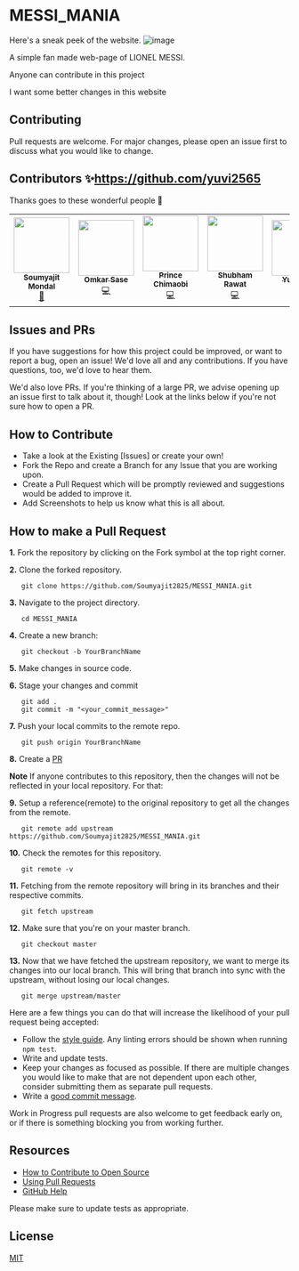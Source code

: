 # MESSI_MANIA
Here's a sneak peek of the website.
![image](https://user-images.githubusercontent.com/104025165/194740457-54703d68-0e60-4f8e-961e-538e3866a7ef.png)

A simple fan made web-page of LIONEL MESSI.

Anyone can contribute in this project

I want some better changes in this website

## Contributing

Pull requests are welcome. For major changes, please open an issue first to discuss what you would like to change.

## Contributors ✨https://github.com/yuvi2565

Thanks goes to these wonderful people 💜
<table>
  <tr>
    <td align="center"><a href="https://github.com/Soumyajit2825"><img src="https://avatars.githubusercontent.com/u/100519291?v=4" width="100px;" alt=""/><br /><sub><b>Soumyajit Mondal</b></sub></a><br /><a href="#maintenance-Tlazypanda" title="Maintenance">🚧</a></td>
    <td align="center"><a href="https://github.com/21omkarsase"><img src="https://avatars.githubusercontent.com/u/81282394?v=4" width="100px;" alt=""/><br /><sub><b>Omkar Sase</b></sub></a><br /><a title="Code">💻</a></td>
    <td align="center"><a href="https://github.com/chimoski"><img src="https://avatars.githubusercontent.com/u/85540091?v=4" width="100px;" alt=""/><br /><sub><b>Prince Chimaobi</b></sub></a><br /><a  title="Code">💻</a></td>
    <td align="center"><a href="https://github.com/shubhamrawat090"><img src="https://avatars.githubusercontent.com/u/97338915?v=4" width="100px;" alt=""/><br /><sub><b>Shubham Rawat</b></sub></a><br /> <a  title="Code">💻</a></td>
    <td align="center"><a href="https://github.com/yuvi2565"><img src="https://avatars.githubusercontent.com/u/76115770?v=4" width="100px;" alt=""/><br /><sub><b>Yuvi2565</b></sub></a><br /><a  title="Code">💻</a></td>
    <td align="center"><a href="https://github.com/pravincoder"><img src="https://avatars.githubusercontent.com/u/85897421?v=4" width="100px;" alt=""/><br /><sub><b>Pravin</b></sub></a><br /><a title="Code">💻</a></td>
    <td align="center"><a href="https://github.com/Anant2961"><img src="https://avatars.githubusercontent.com/u/85897421?v=4" width="100px;" alt=""/><br /><sub><b>Anant2961</b></sub></a><br /><a title="Code">💻</a></td>
    <td align="center"><a href="https://github.com/Rohan-A-V"><img src="https://avatars.githubusercontent.com/u/85897421?v=4" width="100px;" alt=""/><br /><sub><b>Rohan A V</b></sub></a><br /><a title="Code">💻</a></td>
    <td align="center"><a href="https://github.com/Potato-29"><img src="https://avatars.githubusercontent.com/u/85897421?v=4" width="100px;" alt=""/><br /><sub><b>Prayas Ahir</b></sub></a><br /><a title="Code">💻</a></td>
    <td align="center"><a href="https://github.com/smitioswal"><img src="https://avatars.githubusercontent.com/u/85897421?v=4" width="100px;" alt=""/><br /><sub><b>smitioswal</b></sub></a><br /><a title="Code">💻</a></td>
    <td align="center"><a href="https://github.com/BibhavPaudel"><img src="https://avatars.githubusercontent.com/u/85897421?v=4" width="100px;" alt=""/><br /><sub><b>BibhavPaudel</b></sub></a><br /><a title="Code">💻</a></td>
  </tr>
  </table>

## Issues and PRs

If you have suggestions for how this project could be improved, or want to report a bug, open an issue! We'd love all and any contributions. If you have questions, too, we'd love to hear them.

We'd also love PRs. If you're thinking of a large PR, we advise opening up an issue first to talk about it, though! Look at the links below if you're not sure how to open a PR.

## How to Contribute

- Take a look at the Existing [Issues] or create your own!
- Fork the Repo and create a Branch for any Issue that you are working upon.
- Create a Pull Request which will be promptly reviewed and suggestions would be added to improve it.
- Add Screenshots to help us know what this is all about.

## How to make a Pull Request

**1.** Fork the repository by clicking on the Fork symbol at the top right corner.

**2.** Clone the forked repository.

```
   git clone https://github.com/Soumyajit2825/MESSI_MANIA.git
```

**3.** Navigate to the project directory.

```
   cd MESSI_MANIA
```

**4.** Create a new branch:

```
   git checkout -b YourBranchName
```

**5.** Make changes in source code.

**6.** Stage your changes and commit

```
   git add .
   git commit -m "<your_commit_message>"
```

**7.** Push your local commits to the remote repo.

```
   git push origin YourBranchName
```

**8.** Create a [PR](https://help.github.com/en/github/collaborating-with-issues-and-pull-requests/creating-a-pull-request)

**Note** If anyone contributes to this repository, then the changes will not be reflected in your local repository. For that:

**9.** Setup a reference(remote) to the original repository to get all the changes from the remote.

```
   git remote add upstream https://github.com/Soumyajit2825/MESSI_MANIA.git
```

**10.** Check the remotes for this repository.

```
   git remote -v
```

**11.** Fetching from the remote repository will bring in its branches and their respective commits.

```
   git fetch upstream
```

**12.** Make sure that you're on your master branch.

```
   git checkout master
```

**13.** Now that we have fetched the upstream repository, we want to merge its changes into our local branch. This will bring that branch into sync with the upstream, without losing our local changes.

```
   git merge upstream/master
```

Here are a few things you can do that will increase the likelihood of your pull request being accepted:

- Follow the [style guide](https://gist.github.com/lisawolderiksen/a7b99d94c92c6671181611be1641c733). Any linting errors should be shown when running `npm test`.
- Write and update tests.
- Keep your changes as focused as possible. If there are multiple changes you would like to make that are not dependent upon each other, consider submitting them as separate pull requests.
- Write a [good commit message](http://tbaggery.com/2008/04/19/a-note-about-git-commit-messages.html).

Work in Progress pull requests are also welcome to get feedback early on, or if there is something blocking you from working further.

## Resources

- [How to Contribute to Open Source](https://opensource.guide/how-to-contribute/)
- [Using Pull Requests](https://help.github.com/articles/about-pull-requests/)
- [GitHub Help](https://help.github.com)

Please make sure to update tests as appropriate.

## License

[MIT](https://choosealicense.com/licenses/mit/)
